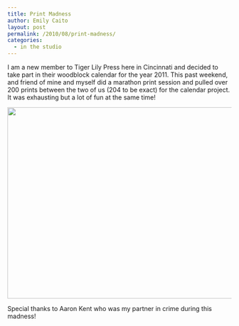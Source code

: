 ```yaml
---
title: Print Madness
author: Emily Caito
layout: post
permalink: /2010/08/print-madness/
categories:
  - in the studio
---
```

I am a new member to Tiger Lily Press here in Cincinnati and decided to take part in their woodblock calendar for the year 2011. This past weekend, and friend of mine and myself did a marathon print session and pulled over 200 prints between the two of us (204 to be exact) for the calendar project.  It was exhausting but a lot of fun at the same time!

[<img class="alignleft size-full wp-image-67" title="july" src="http://emilycaito.com/wp-content/uploads/2010/08/july.jpg" alt="" width="576" height="431" />][1]

Special thanks to Aaron Kent who was my partner in crime during this madness!

 [1]: http://emilycaito.com/wp-content/uploads/2010/08/july.jpg